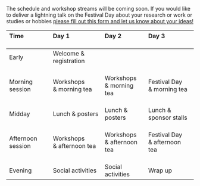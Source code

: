 The schedule and workshop streams will be coming soon. If you would like to deliver a lightning talk on the Festival Day about your research or work or studies or hobbies [please fill out this form and let us know about your ideas!](https://docs.google.com/forms/d/e/1FAIpQLSdLGw_gfABKlOm3XK1jABr4-ZKPQRJiBDsk3eA5vIchbj9tIw/viewform)

| Time<br><br> | Day 1<br><br> | Day 2<br><br> | Day 3<br><br> |
| :--- | :--- | :--- | :--- |
| Early<br><br> | Welcome & registration<br><br> |||
| Morning session<br><br> | Workshops<br>& morning tea<br><br> | Workshops<br>& morning tea<br><br> | Festival Day<br>& morning tea<br><br> |
| Midday<br><br> | Lunch & posters<br><br> | Lunch & posters<br><br> | Lunch & sponsor stalls<br><br> |
| Afternoon session<br><br> | Workshops<br>& afternoon tea<br><br> | Workshops<br>& afternoon tea<br><br> | Festival Day<br>& afternoon tea<br><br> |
| Evening | Social activities | Social activities | Wrap up |
